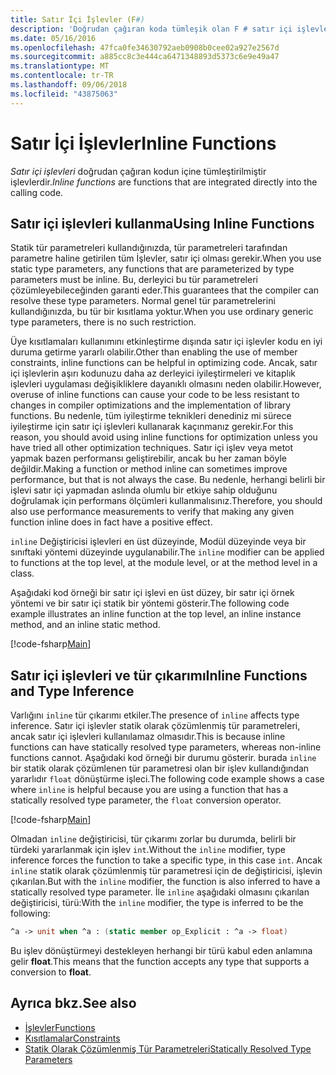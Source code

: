 ```yaml
---
title: Satır İçi İşlevler (F#)
description: 'Doğrudan çağıran koda tümleşik olan F # satır içi işlevleri hakkında bilgi edinin.'
ms.date: 05/16/2016
ms.openlocfilehash: 47fca0fe34630792aeb0908b0cee02a927e2567d
ms.sourcegitcommit: a885cc8c3e444ca6471348893d5373c6e9e49a47
ms.translationtype: MT
ms.contentlocale: tr-TR
ms.lasthandoff: 09/06/2018
ms.locfileid: "43875063"
---
```

# <a name="inline-functions"></a><span data-ttu-id="129f4-103">Satır İçi İşlevler</span><span class="sxs-lookup"><span data-stu-id="129f4-103">Inline Functions</span></span>

<span data-ttu-id="129f4-104">*Satır içi işlevleri* doğrudan çağıran kodun içine tümleştirilmiştir işlevlerdir.</span><span class="sxs-lookup"><span data-stu-id="129f4-104">*Inline functions* are functions that are integrated directly into the calling code.</span></span>

## <a name="using-inline-functions"></a><span data-ttu-id="129f4-105">Satır içi işlevleri kullanma</span><span class="sxs-lookup"><span data-stu-id="129f4-105">Using Inline Functions</span></span>

<span data-ttu-id="129f4-106">Statik tür parametreleri kullandığınızda, tür parametreleri tarafından parametre haline getirilen tüm İşlevler, satır içi olması gerekir.</span><span class="sxs-lookup"><span data-stu-id="129f4-106">When you use static type parameters, any functions that are parameterized by type parameters must be inline.</span></span> <span data-ttu-id="129f4-107">Bu, derleyici bu tür parametreleri çözümleyebileceğinden garanti eder.</span><span class="sxs-lookup"><span data-stu-id="129f4-107">This guarantees that the compiler can resolve these type parameters.</span></span> <span data-ttu-id="129f4-108">Normal genel tür parametrelerini kullandığınızda, bu tür bir kısıtlama yoktur.</span><span class="sxs-lookup"><span data-stu-id="129f4-108">When you use ordinary generic type parameters, there is no such restriction.</span></span>

<span data-ttu-id="129f4-109">Üye kısıtlamaları kullanımını etkinleştirme dışında satır içi işlevler kodu en iyi duruma getirme yararlı olabilir.</span><span class="sxs-lookup"><span data-stu-id="129f4-109">Other than enabling the use of member constraints, inline functions can be helpful in optimizing code.</span></span> <span data-ttu-id="129f4-110">Ancak, satır içi işlevlerin aşırı kodunuzu daha az derleyici iyileştirmeleri ve kitaplık işlevleri uygulaması değişikliklere dayanıklı olmasını neden olabilir.</span><span class="sxs-lookup"><span data-stu-id="129f4-110">However, overuse of inline functions can cause your code to be less resistant to changes in compiler optimizations and the implementation of library functions.</span></span> <span data-ttu-id="129f4-111">Bu nedenle, tüm iyileştirme teknikleri denediniz mi sürece iyileştirme için satır içi işlevleri kullanarak kaçınmanız gerekir.</span><span class="sxs-lookup"><span data-stu-id="129f4-111">For this reason, you should avoid using inline functions for optimization unless you have tried all other optimization techniques.</span></span> <span data-ttu-id="129f4-112">Satır içi işlev veya metot yapmak bazen performansı geliştirebilir, ancak bu her zaman böyle değildir.</span><span class="sxs-lookup"><span data-stu-id="129f4-112">Making a function or method inline can sometimes improve performance, but that is not always the case.</span></span> <span data-ttu-id="129f4-113">Bu nedenle, herhangi belirli bir işlevi satır içi yapmadan aslında olumlu bir etkiye sahip olduğunu doğrulamak için performans ölçümleri kullanmalısınız.</span><span class="sxs-lookup"><span data-stu-id="129f4-113">Therefore, you should also use performance measurements to verify that making any given function inline does in fact have a positive effect.</span></span>

<span data-ttu-id="129f4-114">`inline` Değiştiricisi işlevleri en üst düzeyinde, Modül düzeyinde veya bir sınıftaki yöntemi düzeyinde uygulanabilir.</span><span class="sxs-lookup"><span data-stu-id="129f4-114">The `inline` modifier can be applied to functions at the top level, at the module level, or at the method level in a class.</span></span>

<span data-ttu-id="129f4-115">Aşağıdaki kod örneği bir satır içi işlevi en üst düzey, bir satır içi örnek yöntemi ve bir satır içi statik bir yöntemi gösterir.</span><span class="sxs-lookup"><span data-stu-id="129f4-115">The following code example illustrates an inline function at the top level, an inline instance method, and an inline static method.</span></span>

[!code-fsharp[Main](../../../../samples/snippets/fsharp/lang-ref-3/snippet201.fs)]

## <a name="inline-functions-and-type-inference"></a><span data-ttu-id="129f4-116">Satır içi işlevleri ve tür çıkarımı</span><span class="sxs-lookup"><span data-stu-id="129f4-116">Inline Functions and Type Inference</span></span>

<span data-ttu-id="129f4-117">Varlığını `inline` tür çıkarımı etkiler.</span><span class="sxs-lookup"><span data-stu-id="129f4-117">The presence of `inline` affects type inference.</span></span> <span data-ttu-id="129f4-118">Satır içi işlevler statik olarak çözümlenmiş tür parametreleri, ancak satır içi işlevleri kullanılamaz olmasıdır.</span><span class="sxs-lookup"><span data-stu-id="129f4-118">This is because inline functions can have statically resolved type parameters, whereas non-inline functions cannot.</span></span> <span data-ttu-id="129f4-119">Aşağıdaki kod örneği bir durumu gösterir. burada `inline` bir statik olarak çözümlenen tür parametresi olan bir işlev kullandığından yararlıdır `float` dönüştürme işleci.</span><span class="sxs-lookup"><span data-stu-id="129f4-119">The following code example shows a case where `inline` is helpful because you are using a function that has a statically resolved type parameter, the `float` conversion operator.</span></span>

[!code-fsharp[Main](../../../../samples/snippets/fsharp/lang-ref-3/snippet202.fs)]

<span data-ttu-id="129f4-120">Olmadan `inline` değiştiricisi, tür çıkarımı zorlar bu durumda, belirli bir türdeki yararlanmak için işlev `int`.</span><span class="sxs-lookup"><span data-stu-id="129f4-120">Without the `inline` modifier, type inference forces the function to take a specific type, in this case `int`.</span></span> <span data-ttu-id="129f4-121">Ancak `inline` statik olarak çözümlenmiş tür parametresi için de değiştiricisi, işlevin çıkarılan.</span><span class="sxs-lookup"><span data-stu-id="129f4-121">But with the `inline` modifier, the function is also inferred to have a statically resolved type parameter.</span></span> <span data-ttu-id="129f4-122">İle `inline` aşağıdaki olmasını çıkarılan değiştiricisi, türü:</span><span class="sxs-lookup"><span data-stu-id="129f4-122">With the `inline` modifier, the type is inferred to be the following:</span></span>

```fsharp
^a -> unit when ^a : (static member op_Explicit : ^a -> float)
```

<span data-ttu-id="129f4-123">Bu işlev dönüştürmeyi destekleyen herhangi bir türü kabul eden anlamına gelir **float**.</span><span class="sxs-lookup"><span data-stu-id="129f4-123">This means that the function accepts any type that supports a conversion to **float**.</span></span>

## <a name="see-also"></a><span data-ttu-id="129f4-124">Ayrıca bkz.</span><span class="sxs-lookup"><span data-stu-id="129f4-124">See also</span></span>

- [<span data-ttu-id="129f4-125">İşlevler</span><span class="sxs-lookup"><span data-stu-id="129f4-125">Functions</span></span>](index.md)
- [<span data-ttu-id="129f4-126">Kısıtlamalar</span><span class="sxs-lookup"><span data-stu-id="129f4-126">Constraints</span></span>](../generics/constraints.md)
- [<span data-ttu-id="129f4-127">Statik Olarak Çözümlenmiş Tür Parametreleri</span><span class="sxs-lookup"><span data-stu-id="129f4-127">Statically Resolved Type Parameters</span></span>](../generics/statically-resolved-type-parameters.md)
